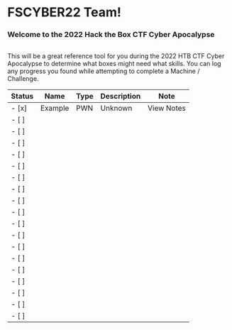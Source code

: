 # FSCYBER22 Team!

### Welcome to the 2022 Hack the Box CTF Cyber Apocalypse

## 

This will be a great reference tool for you during the 2022 HTB CTF Cyber Apocalypse to determine what boxes might need what skills. You can log any progress you found while attempting to complete a Machine / Challenge.

| Status | Name    | Type | Description | Note       |
| ------ | ------- | ---- | ----------- | ---------- |
| - [x]  | Example | PWN  | Unknown     | View Notes |
| - [ ]  |         |      |             |            |
| - [ ]  |         |      |             |            |
| - [ ]  |         |      |             |            |
| - [ ]  |         |      |             |            |
| - [ ]  |         |      |             |            |
| - [ ]  |         |      |             |            |
| - [ ]  |         |      |             |            |
| - [ ]  |         |      |             |            |
| - [ ]  |         |      |             |            |
| - [ ]  |         |      |             |            |
| - [ ]  |         |      |             |            |
| - [ ]  |         |      |             |            |
| - [ ]  |         |      |             |            |
| - [ ]  |         |      |             |            |
| - [ ]  |         |      |             |            |
| - [ ]  |         |      |             |            |
| - [ ]  |         |      |             |            |
| - [ ]  |         |      |             |            |
